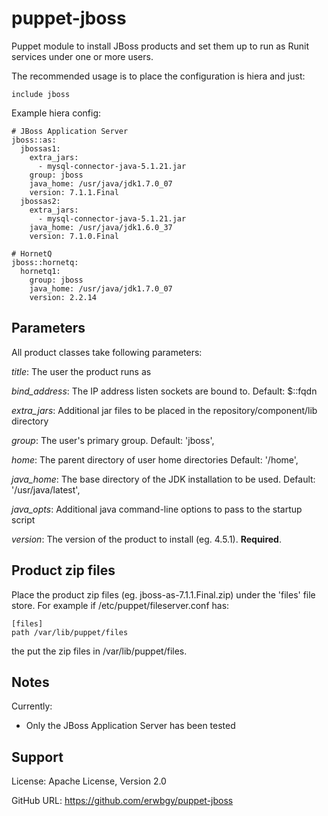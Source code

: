 # puppet-jboss

Puppet module to install JBoss products and set them up to run as Runit services
under one or more users.

The recommended usage is to place the configuration is hiera and just:

    include jboss

Example hiera config:

    # JBoss Application Server
    jboss::as:
      jbossas1:
        extra_jars:
          - mysql-connector-java-5.1.21.jar
        group: jboss
        java_home: /usr/java/jdk1.7.0_07
        version: 7.1.1.Final
      jbossas2:
        extra_jars:
          - mysql-connector-java-5.1.21.jar
        java_home: /usr/java/jdk1.6.0_37
        version: 7.1.0.Final
    
    # HornetQ
    jboss::hornetq:
      hornetq1:
        group: jboss
        java_home: /usr/java/jdk1.7.0_07
        version: 2.2.14

## Parameters

All product classes take following parameters:

*title*: The user the product runs as

*bind_address*: The IP address listen sockets are bound to. Default: $::fqdn

*extra_jars*: Additional jar files to be placed in the repository/component/lib directory

*group*: The user's primary group. Default: 'jboss',

*home*: The parent directory of user home directories Default: '/home',

*java_home*: The base directory of the JDK installation to be used. Default: '/usr/java/latest',

*java_opts*: Additional java command-line options to pass to the startup script

*version*: The version of the product to install (eg. 4.5.1). **Required**.

## Product zip files

Place the product zip files (eg. jboss-as-7.1.1.Final.zip) under the 'files' file store.  For example if /etc/puppet/fileserver.conf has:

    [files]
    path /var/lib/puppet/files

the put the zip files in /var/lib/puppet/files.

## Notes

Currently:

* Only the JBoss Application Server has been tested

## Support

License: Apache License, Version 2.0

GitHub URL: https://github.com/erwbgy/puppet-jboss
